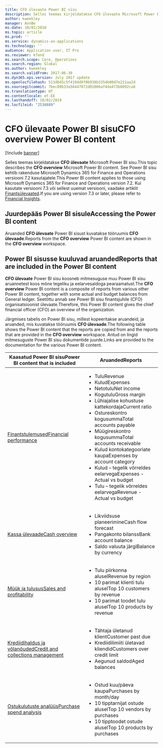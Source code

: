 ```yaml
---
title: CFO ülevaate Power BI sisu
description: Selles teemas kirjeldatakse CFO ülevaate Microsoft Power BI sisu.
author: kweekley
manager: AnnBe
ms.date: 10/02/2010
ms.topic: article
ms.prod: ''
ms.service: dynamics-ax-applications
ms.technology: ''
audience: Application user, IT Pro
ms.reviewer: kfend
ms.search.scope: Core, Operations
ms.search.region: Global
ms.author: kweekley
ms.search.validFrom: 2017-06-30
ms.dyn365.ops.version: July 2017 update
ms.openlocfilehash: 513d645c5f419dd9f0b938b3354b00d7e221aa2d
ms.sourcegitcommit: 7bec89b33a56447072d01066af4da473b8092ca8
ms.translationtype: HT
ms.contentlocale: et-EE
ms.lasthandoff: 10/02/2019
ms.locfileid: "2536889"
---
```

# <a name="cfo-overview-power-bi-content"></a><span data-ttu-id="fcb1a-103">CFO ülevaate Power BI sisu</span><span class="sxs-lookup"><span data-stu-id="fcb1a-103">CFO overview Power BI content</span></span>

[!include [banner](../includes/banner.md)] 

<span data-ttu-id="fcb1a-104">Selles teemas kirjeldatakse **CFO ülevaate** Microsoft Power BI sisu.</span><span class="sxs-lookup"><span data-stu-id="fcb1a-104">This topic describes the **CFO overview** Microsoft Power BI content.</span></span> <span data-ttu-id="fcb1a-105">See Power BI sisu kehtib rakenduse Microsoft Dynamics 365 for Finance and Operations versiooni 7.2 kasutajatele.</span><span class="sxs-lookup"><span data-stu-id="fcb1a-105">This Power BI content applies to those using Microsoft Dynamics 365 for Finance and Operations version 7.2.</span></span> <span data-ttu-id="fcb1a-106">Kui kasutate versiooni 7.3 või sellest uuemat versiooni, vaadake artiklit [Finantsülevaated](financial-insights.md).</span><span class="sxs-lookup"><span data-stu-id="fcb1a-106">If you are using version 7.3 or later, please refer to [Financial Insights](financial-insights.md).</span></span>

## <a name="accessing-the-power-bi-content"></a><span data-ttu-id="fcb1a-107">Juurdepääs Power BI sisule</span><span class="sxs-lookup"><span data-stu-id="fcb1a-107">Accessing the Power BI content</span></span>

<span data-ttu-id="fcb1a-108">Aruanded **CFO ülevaate** Power BI sisust kuvatakse tööruumis **CFO ülevaade**.</span><span class="sxs-lookup"><span data-stu-id="fcb1a-108">Reports from the **CFO overview** Power BI content are shown in the **CFO overview** workspace.</span></span>

## <a name="reports-that-are-included-in-the-power-bi-content"></a><span data-ttu-id="fcb1a-109">Power BI sisusse kuuluvad aruanded</span><span class="sxs-lookup"><span data-stu-id="fcb1a-109">Reports that are included in the Power BI content</span></span>
<span data-ttu-id="fcb1a-110">**CFO ülevaate** Power BI sisu koosneb mitmesuguse muu Power BI sisu aruannetest koos mõne tegeliku ja eelarvesaldoga pearaamatust.</span><span class="sxs-lookup"><span data-stu-id="fcb1a-110">The **CFO overview** Power BI content is a composite of reports from various other Power BI content, together with some actual and budget balances from General ledger.</span></span> <span data-ttu-id="fcb1a-111">Seetõttu annab see Power BI sisu finantsjuhile (CFO) organisatsioonist ülevaate.</span><span class="sxs-lookup"><span data-stu-id="fcb1a-111">Therefore, this Power BI content gives the chief financial officer (CFO) an overview of the organization.</span></span>

<span data-ttu-id="fcb1a-112">Järgmises tabelis on Power BI sisu, millest kopeeritakse aruandeid, ja aruanded, mis kuvatakse tööruumis **CFO ülevaade**.</span><span class="sxs-lookup"><span data-stu-id="fcb1a-112">The following table shows the Power BI content that the reports are copied from and the reports that are provided in the **CFO overview** workspace.</span></span> <span data-ttu-id="fcb1a-113">Antud on lingid mitmesuguste Power BI sisu dokumentide juurde.</span><span class="sxs-lookup"><span data-stu-id="fcb1a-113">Links are provided to the documentation for the various Power BI content.</span></span>

| <span data-ttu-id="fcb1a-114">Kaasatud Power BI sisu</span><span class="sxs-lookup"><span data-stu-id="fcb1a-114">Power BI content that is included</span></span> | <span data-ttu-id="fcb1a-115">Aruanded</span><span class="sxs-lookup"><span data-stu-id="fcb1a-115">Reports</span></span> |
|-----------------------------------|---------|
| [<span data-ttu-id="fcb1a-116">Finantstulemused</span><span class="sxs-lookup"><span data-stu-id="fcb1a-116">Financial performance</span></span>](financial-performance-power-bi-content-pack.md) | <ul><li><span data-ttu-id="fcb1a-117">Tulu</span><span class="sxs-lookup"><span data-stu-id="fcb1a-117">Revenue</span></span></li><li><span data-ttu-id="fcb1a-118">Kulud</span><span class="sxs-lookup"><span data-stu-id="fcb1a-118">Expenses</span></span></li><li><span data-ttu-id="fcb1a-119">Netotulu</span><span class="sxs-lookup"><span data-stu-id="fcb1a-119">Net income</span></span></li><li><span data-ttu-id="fcb1a-120">Kogutulu</span><span class="sxs-lookup"><span data-stu-id="fcb1a-120">Gross margin</span></span></li><li><span data-ttu-id="fcb1a-121">Lühiajalise kohustuse kattekordaja</span><span class="sxs-lookup"><span data-stu-id="fcb1a-121">Current ratio</span></span></li><li><span data-ttu-id="fcb1a-122">Ostureskontro kogusumma</span><span class="sxs-lookup"><span data-stu-id="fcb1a-122">Total accounts payable</span></span></li><li><span data-ttu-id="fcb1a-123">Müügireskontro kogusumma</span><span class="sxs-lookup"><span data-stu-id="fcb1a-123">Total accounts receivable</span></span></li><li><span data-ttu-id="fcb1a-124">Kulud kontokategooriate kaupa</span><span class="sxs-lookup"><span data-stu-id="fcb1a-124">Expenses by account category</span></span></li><li><span data-ttu-id="fcb1a-125">Kulud – tegelik võrreldes eelarvega</span><span class="sxs-lookup"><span data-stu-id="fcb1a-125">Expenses - Actual vs budget</span></span></li><li><span data-ttu-id="fcb1a-126">Tulu – tegelik võrreldes eelarvega</span><span class="sxs-lookup"><span data-stu-id="fcb1a-126">Revenue - Actual vs budget</span></span></li></ul> |
| [<span data-ttu-id="fcb1a-127">Kassa ülevaade</span><span class="sxs-lookup"><span data-stu-id="fcb1a-127">Cash overview</span></span>](../../../finance/cash-bank-management/Cash-Overview-Power-BI-content.md) | <ul><li><span data-ttu-id="fcb1a-128">Likviidsuse planeerimine</span><span class="sxs-lookup"><span data-stu-id="fcb1a-128">Cash flow forecast</span></span></li><li><span data-ttu-id="fcb1a-129">Pangakonto bilanss</span><span class="sxs-lookup"><span data-stu-id="fcb1a-129">Bank account balance</span></span></li><li><span data-ttu-id="fcb1a-130">Saldo valuuta järgi</span><span class="sxs-lookup"><span data-stu-id="fcb1a-130">Balance by currency</span></span></li></ul> |
| [<span data-ttu-id="fcb1a-131">Müük ja tulusus</span><span class="sxs-lookup"><span data-stu-id="fcb1a-131">Sales and profitability</span></span>](sales-profitability-performance-content-pack.md) | <ul><li><span data-ttu-id="fcb1a-132">Tulu piirkonna alusel</span><span class="sxs-lookup"><span data-stu-id="fcb1a-132">Revenue by region</span></span></li><li><span data-ttu-id="fcb1a-133">10 parimat klienti tulu alusel</span><span class="sxs-lookup"><span data-stu-id="fcb1a-133">Top 10 customers by revenue</span></span></li><li><span data-ttu-id="fcb1a-134">10 parimat toodet tulu alusel</span><span class="sxs-lookup"><span data-stu-id="fcb1a-134">Top 10 products by revenue</span></span></li></ul> |
| [<span data-ttu-id="fcb1a-135">Krediidihaldus ja võlanõuded</span><span class="sxs-lookup"><span data-stu-id="fcb1a-135">Credit and collections management</span></span>](../../../finance/accounts-receivable/credit-collections-power-bi.md) | <ul><li><span data-ttu-id="fcb1a-136">Tähtaja ületanud klient</span><span class="sxs-lookup"><span data-stu-id="fcb1a-136">Customer past due</span></span></li><li><span data-ttu-id="fcb1a-137">Krediidilimiiti ületavad kliendid</span><span class="sxs-lookup"><span data-stu-id="fcb1a-137">Customers over credit limit</span></span></li><li><span data-ttu-id="fcb1a-138">Aegunud saldod</span><span class="sxs-lookup"><span data-stu-id="fcb1a-138">Aged balances</span></span></li></ul> |
| [<span data-ttu-id="fcb1a-139">Ostukulutuste analüüs</span><span class="sxs-lookup"><span data-stu-id="fcb1a-139">Purchase spend analysis</span></span>](../../../finance/accounts-receivable/credit-collections-power-bi.md) | <ul><li><span data-ttu-id="fcb1a-140">Ostud kuu/päeva kaupa</span><span class="sxs-lookup"><span data-stu-id="fcb1a-140">Purchases by month/day</span></span></li><li><span data-ttu-id="fcb1a-141">10 tipptarnijat ostude alusel</span><span class="sxs-lookup"><span data-stu-id="fcb1a-141">Top 10 vendors by purchases</span></span></li><li><span data-ttu-id="fcb1a-142">10 tipptoodet ostude alusel</span><span class="sxs-lookup"><span data-stu-id="fcb1a-142">Top 10 products by purchases</span></span></li></ul> |
